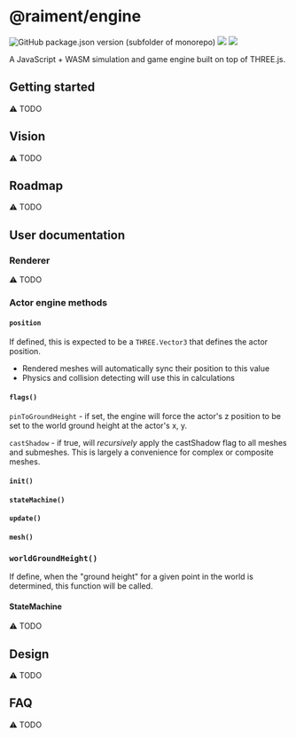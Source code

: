 # @raiment/engine

![GitHub package.json version (subfolder of monorepo)](https://img.shields.io/github/package-json/v/raiment-studios/monorepo?filename=source%2Flib%2Fengine%2Fpackage.json)
![](https://img.shields.io/badge/license-MIT-039)
[![](https://img.shields.io/badge/feedback-welcome!-1a6)](https://github.com/raiment-studios/monorepo/discussions)

A JavaScript + WASM simulation and game engine built on top of THREE.js.

## Getting started

⚠️ TODO

## Vision

⚠️ TODO

## Roadmap

⚠️ TODO

## User documentation

### Renderer

⚠️ TODO

### Actor engine methods

#### `position`

If defined, this is expected to be a `THREE.Vector3` that defines the actor position.

-   Rendered meshes will automatically sync their position to this value
-   Physics and collision detecting will use this in calculations

#### `flags()`

`pinToGroundHeight` - if set, the engine will force the actor's z position to be set to the world ground height at the actor's x, y.

`castShadow` - if true, will _recursively_ apply the castShadow flag to all meshes and submeshes.  This is largely a convenience for complex or composite meshes.

#### `init()`

#### `stateMachine()`

#### `update()`

#### `mesh()`

### `worldGroundHeight()`

If define, when the "ground height" for a given point in the world is determined, this function will be called.

#### StateMachine

⚠️ TODO

## Design

⚠️ TODO

## FAQ

⚠️ TODO
